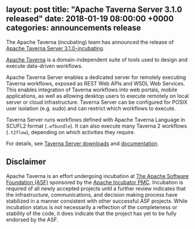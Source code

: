 layout: post
title:  "Apache Taverna Server 3.1.0 released"
date:   2018-01-19 08:00:00 +0000
categories: announcements release
---

The Apache Taverna (incubating) team has announced the release of
[Apache Taverna Server 3.1.0-incubating](https://s.apache.org/taverna-server-3.1.0).

[Apache Taverna](https://taverna.incubator.apache.org/) is a domain-independent suite of tools used to design and execute data-driven workflows.

Apache Taverna Server enables a dedicated server for remotely executing Taverna workflows, exposed as REST Web APIs and WSDL Web Services. This enables integration of Taverna workflows into web portals, mobile applications, as well as allowing desktop users to execute remotely on local server or cloud infrastructure. Taverna Server can be configured for POSIX user isolation (e.g. sudo) and can restrict which workflows to execute.

Taverna Server runs workflows defined with Apache Taverna Language in SCUFL2 format (`.wfbundle`). It can also execute many Taverna 2 workflows (`.t2flow`), depending on which activities they require.
 
For details, see [Taverna Server downloads](https://taverna.incubator.apache.org/download/server/) and [documentation](https://taverna.incubator.apache.org/documentation/server/3.1/).

## Disclaimer

Apache Taverna is an effort undergoing incubation at [The Apache Software Foundation (ASF)](http://apache.org/) sponsored by the [Apache Incubator PMC](http://incubator.apache.org/). Incubation is required of all newly accepted projects until a further review indicates that the infrastructure, communications, and decision making process have stabilized in a manner consistent with other successful ASF projects. While incubation status is not necessarily a reflection of the completeness or stability of the code, it does indicate that the project has yet to be fully endorsed by the ASF.

